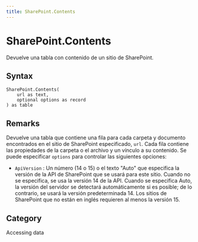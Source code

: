 ```yaml
---
title: SharePoint.Contents
---
```


# SharePoint.Contents


Devuelve una tabla con contenido de un sitio de SharePoint.


## Syntax

```powerquery
SharePoint.Contents(
    url as text,
    optional options as record
) as table
```


## Remarks

Devuelve una tabla que contiene una fila para cada carpeta y documento encontrados en el sitio de SharePoint especificado, <code>url</code>. Cada fila contiene las propiedades de la carpeta o el archivo y un vínculo a su contenido. Se puede especificar <code>options</code> para controlar las siguientes opciones:    <ul><li><code>ApiVersion</code> : Un n&#250;mero (14 o 15) o el texto &quot;Auto&quot; que especifica la versi&#243;n de la API de SharePoint que se usar&#225; para este sitio. Cuando no se especifica, se usa la versi&#243;n 14 de la API. Cuando se especifica Auto, la versi&#243;n del servidor se detectar&#225; autom&#225;ticamente si es posible; de lo contrario, se usar&#225; la versi&#243;n predeterminada 14. Los sitios de SharePoint que no est&#225;n en ingl&#233;s requieren al menos la versi&#243;n 15.</li></ul>    



## Category
Accessing data
